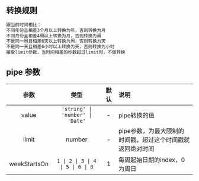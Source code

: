 ## 转换规则
```javascript
跟当前时间相比：
不同年份且相差3个月以上转换为年，否则转换为月
不同月份且相差4周以上转换为月，否则转换为周
不是同一周且相差6天以上转换为周，否则转换为天
不是同一天且相差6小时以上转换为天，否则转换为小时
接受limit参数，当时间相差的秒数超过limit时，不做转换
```
## pipe 参数

|         参数         |        类型        |  默认   | 说明                                                           |
| :------------------: | :----------------: | :-----: | :------------------------------------------------------------- |
|       value        | `'string' \| 'number' \| 'Date'` | - |   pipe转换的值                                 |
|       limit        |  number |   -    | pipe参数，为最大限制的时间戳，超过这个时间戳就返回绝对时间  |
|       weekStartsOn        |  `1 \| 2 \| 3 \| 4 \| 5 \| 6 \| 0` |   1    | 每周起始日期的index，0为周日  |
